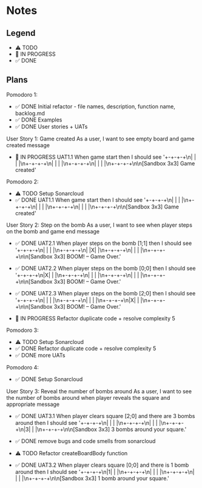 # Notes

## Legend

- ⚠ TODO
- 🚧 IN PROGRESS
- ✅ DONE

## Plans

Pomodoro 1:

- ✅ DONE Initial refactor - file names, description, function name, backlog.md
- ✅ DONE Examples
- ✅ DONE User stories + UATs

User Story 1: Game created
As a user, I want to see empty board and game created message

- 🚧 IN PROGRESS UAT1.1 When game start then I should see '+-+-+-+\n| | | |\n+-+-+-+\n| | | |\n+-+-+-+\n| | | |\n+-+-+-+\n\n[Sandbox 3x3] Game created'

Pomodoro 2:

- ⚠ TODO Setup Sonarcloud
- ✅ DONE UAT1.1 When game start then I should see '+-+-+-+\n| | | |\n+-+-+-+\n| | | |\n+-+-+-+\n| | | |\n+-+-+-+\n\n[Sandbox 3x3] Game created'

User Story 2: Step on the bomb
As a user, I want to see when player steps on the bomb and game end message

- ✅ DONE UAT2.1 When player steps on the bomb [1;1] then I should see '+-+-+-+\n| | | |\n+-+-+-+\n| |X| |\n+-+-+-+\n| | | |\n+-+-+-+\n\n[Sandbox 3x3] BOOM! – Game Over.'

- ✅ DONE UAT2.2 When player steps on the bomb [0;0] then I should see '+-+-+-+\n|X| | |\n+-+-+-+\n| | | |\n+-+-+-+\n| | | |\n+-+-+-+\n\n[Sandbox 3x3] BOOM! – Game Over.'

- ✅ DONE UAT2.3 When player steps on the bomb [2;0] then I should see '+-+-+-+\n| | | |\n+-+-+-+\n| | | |\n+-+-+-+\n|X| | |\n+-+-+-+\n\n[Sandbox 3x3] BOOM! – Game Over.'

- 🚧 IN PROGRESS Refactor duplicate code + resolve complexity 5

Pomodoro 3:

- ⚠ TODO Setup Sonarcloud
- ✅ DONE Refactor duplicate code + resolve complexity 5
- ✅ DONE more UATs

Pomodoro 4:

- ✅ DONE Setup Sonarcloud

User Story 3: Reveal the number of bombs around
As a user, I want to see the number of bombs around when player reveals the square and appropriate message

- ✅ DONE UAT3.1 When player clears square [2;0] and there are 3 bombs around then I should see '+-+-+-+\n| | | |\n+-+-+-+\n| | | |\n+-+-+-+\n|3| | |\n+-+-+-+\n\n[Sandbox 3x3] 3 bombs around your square.'
- ✅ DONE remove bugs and code smells from sonarcloud
- ⚠ TODO Refactor createBoardBody function

- ✅ DONE UAT3.2 When player clears square [0;0] and there is 1 bomb around then I should see '+-+-+-+\n|1| | |\n+-+-+-+\n| | | |\n+-+-+-+\n| | | |\n+-+-+-+\n\n[Sandbox 3x3] 1 bomb around your square.'

